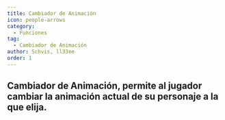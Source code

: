 ```yaml
---
title: Cambiador de Animación
icon: people-arrows
category:
  - Funciones
tag:
  - Cambiador de Animación
author: Schvis, ll33ee
order: 1
---
```


## Cambiador de Animación, permite al jugador cambiar la animación actual de su personaje a la que elija.

